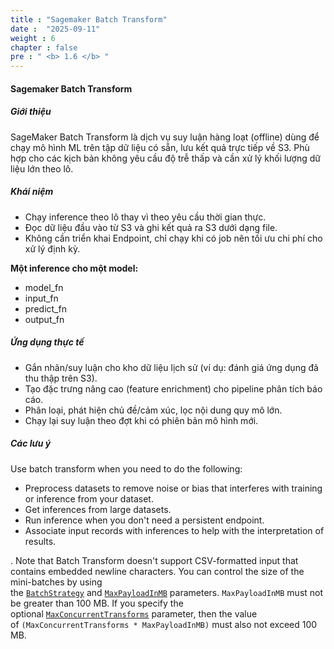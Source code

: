 ```yaml
---
title : "Sagemaker Batch Transform"
date :  "2025-09-11" 
weight : 6 
chapter : false
pre : " <b> 1.6 </b> "
---
```


#### Sagemaker Batch Transform 

##### Giới thiệu
SageMaker Batch Transform là dịch vụ suy luận hàng loạt (offline) dùng để chạy mô hình ML trên tập dữ liệu có sẵn, lưu kết quả trực tiếp về S3. Phù hợp cho các kịch bản không yêu cầu độ trễ thấp và cần xử lý khối lượng dữ liệu lớn theo lô.

##### Khái niệm
- Chạy inference theo lô thay vì theo yêu cầu thời gian thực.
- Đọc dữ liệu đầu vào từ S3 và ghi kết quả ra S3 dưới dạng file.
- Không cần triển khai Endpoint, chỉ chạy khi có job nên tối ưu chi phí cho xử lý định kỳ.

**Một inference cho một model:**
- model_fn
- input_fn
- predict_fn
- output_fn

##### Ứng dụng thực tế
- Gắn nhãn/suy luận cho kho dữ liệu lịch sử (ví dụ: đánh giá ứng dụng đã thu thập trên S3).
- Tạo đặc trưng nâng cao (feature enrichment) cho pipeline phân tích báo cáo.
- Phân loại, phát hiện chủ đề/cảm xúc, lọc nội dung quy mô lớn.
- Chạy lại suy luận theo đợt khi có phiên bản mô hình mới.

##### Các lưu ý 

Use batch transform when you need to do the following:

- Preprocess datasets to remove noise or bias that interferes with training or inference from your dataset.
- Get inferences from large datasets.
- Run inference when you don't need a persistent endpoint.
- Associate input records with inferences to help with the interpretation of results.

. Note that Batch Transform doesn't support CSV-formatted input that contains embedded newline characters. You can control the size of the mini-batches by using the [`BatchStrategy`](https://docs.aws.amazon.com/sagemaker/latest/APIReference/API_CreateTransformJob.html#sagemaker-CreateTransformJob-request-BatchStrategy) and [`MaxPayloadInMB`](https://docs.aws.amazon.com/sagemaker/latest/APIReference/API_CreateTransformJob.html#sagemaker-CreateTransformJob-request-MaxPayloadInMB) parameters. `MaxPayloadInMB` must not be greater than 100 MB. If you specify the optional [`MaxConcurrentTransforms`](https://docs.aws.amazon.com/sagemaker/latest/APIReference/API_CreateTransformJob.html#sagemaker-CreateTransformJob-request-MaxConcurrentTransforms) parameter, then the value of `(MaxConcurrentTransforms * MaxPayloadInMB)` must also not exceed 100 MB.
